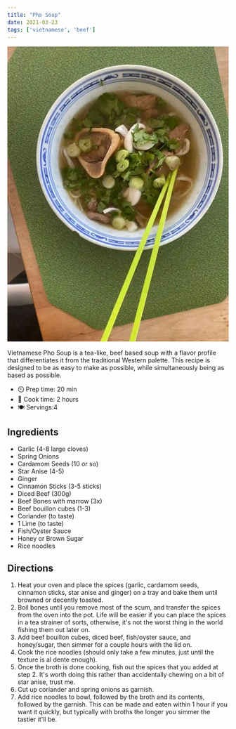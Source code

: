```yaml
---
title: "Pho Soup"
date: 2021-03-23
tags: ['vietnamese', 'beef']
---
```


![Based Beef Pho](/recipes/pix/pho-soup.webp)

Vietnamese Pho Soup is a tea-like, beef based soup with a flavor profile that differentiates it from the traditional Western palette. This recipe is designed to be as easy to make as possible, while simultaneously being as based as possible.

- ⏲️ Prep time: 20 min
- 🍳 Cook time: 2 hours
- 🍽️ Servings:4

## Ingredients

- Garlic (4-8 large cloves)
- Spring Onions
- Cardamom Seeds (10 or so)
- Star Anise (4-5)
- Ginger
- Cinnamon Sticks (3-5 sticks)
- Diced Beef (300g)
- Beef Bones with marrow (3x)
- Beef bouillon cubes (1-3)
- Coriander (to taste)
- 1 Lime (to taste)
- Fish/Oyster Sauce
- Honey or Brown Sugar
- Rice noodles

## Directions

1. Heat your oven and place the spices (garlic, cardamom seeds, cinnamon sticks, star anise and ginger) on a tray and bake them until browned or decently toasted.
2. Boil bones until you remove most of the scum, and transfer the spices from the oven into the pot. Life will be easier if you can place the spices in a tea strainer of sorts, otherwise, it's not the worst thing in the world fishing them out later on.
3. Add beef bouillon cubes, diced beef, fish/oyster sauce, and honey/sugar, then simmer for a couple hours with the lid on.
4. Cook the rice noodles (should only take a few minutes, just until the texture is al dente enough).
5. Once the broth is done cooking, fish out the spices that you added at step 2. It's worth doing this rather than accidentally chewing on a bit of star anise, trust me.
6. Cut up coriander and spring onions as garnish.
7. Add rice noodles to bowl, followed by the broth and its contents, followed by the garnish. This can be made and eaten within 1 hour if you want it quickly, but typically with broths the longer you simmer the tastier it'll be.

